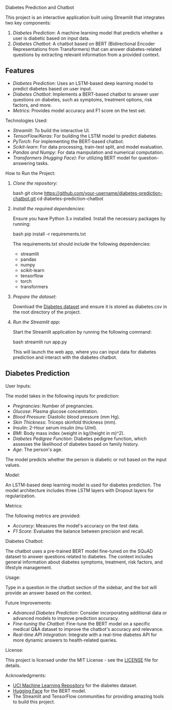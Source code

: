 Diabetes Prediction and Chatbot

This project is an interactive application built using Streamlit that integrates two key components:

1. *Diabetes Prediction*: A machine learning model that predicts whether a user is diabetic based on input data.
2. *Diabetes Chatbot*: A chatbot based on BERT (Bidirectional Encoder Representations from Transformers) that can answer diabetes-related questions by extracting relevant information from a provided context.

## Features

- *Diabetes Prediction*: Uses an LSTM-based deep learning model to predict diabetes based on user input.
- *Diabetes Chatbot*: Implements a BERT-based chatbot to answer user questions on diabetes, such as symptoms, treatment options, risk factors, and more.
- *Metrics*: Provides model accuracy and F1 score on the test set.

Technologies Used:

- *Streamlit*: To build the interactive UI.
- *TensorFlow/Keras*: For building the LSTM model to predict diabetes.
- *PyTorch*: For implementing the BERT-based chatbot.
- *Scikit-learn*: For data processing, train-test split, and model evaluation.
- *Pandas and Numpy*: For data manipulation and numerical computation.
- *Transformers (Hugging Face)*: For utilizing BERT model for question-answering tasks.

How to Run the Project:

1. *Clone the repository*:

    bash
    git clone https://github.com/your-username/diabetes-prediction-chatbot.git
    cd diabetes-prediction-chatbot
    

2. *Install the required dependencies*:

    Ensure you have Python 3.x installed. Install the necessary packages by running:

    bash
    pip install -r requirements.txt
    

    The requirements.txt should include the following dependencies:
    - streamlit
    - pandas
    - numpy
    - scikit-learn
    - tensorflow
    - torch
    - transformers

3. *Prepare the dataset*:

    Download the [Diabetes dataset](https://www.kaggle.com/datasets/uciml/pima-indians-diabetes-database) and ensure it is stored as diabetes.csv in the root directory of the project.

4. *Run the Streamlit app*:

    Start the Streamlit application by running the following command:

    bash
    streamlit run app.py
    

    This will launch the web app, where you can input data for diabetes prediction and interact with the diabetes chatbot.

## Diabetes Prediction

 User Inputs:

The model takes in the following inputs for prediction:

- *Pregnancies*: Number of pregnancies.
- *Glucose*: Plasma glucose concentration.
- *Blood Pressure*: Diastolic blood pressure (mm Hg).
- *Skin Thickness*: Triceps skinfold thickness (mm).
- *Insulin*: 2-Hour serum insulin (mu U/ml).
- *BMI*: Body mass index (weight in kg/(height in m)^2).
- *Diabetes Pedigree Function*: Diabetes pedigree function, which assesses the likelihood of diabetes based on family history.
- *Age*: The person's age.

The model predicts whether the person is diabetic or not based on the input values.

Model:

An LSTM-based deep learning model is used for diabetes prediction. The model architecture includes three LSTM layers with Dropout layers for regularization.

Metrics:

The following metrics are provided:

- *Accuracy*: Measures the model's accuracy on the test data.
- *F1 Score*: Evaluates the balance between precision and recall.

Diabetes Chatbot:

The chatbot uses a pre-trained BERT model fine-tuned on the SQuAD dataset to answer questions related to diabetes. The context includes general information about diabetes symptoms, treatment, risk factors, and lifestyle management.

Usage:

Type in a question in the chatbot section of the sidebar, and the bot will provide an answer based on the context.

Future Improvements:

- *Advanced Diabetes Prediction*: Consider incorporating additional data or advanced models to improve prediction accuracy.
- *Fine-tuning the Chatbot*: Fine-tune the BERT model on a specific medical Q&A dataset to improve the chatbot's accuracy and relevance.
- *Real-time API Integration*: Integrate with a real-time diabetes API for more dynamic answers to health-related queries.

License:

This project is licensed under the MIT License - see the [LICENSE](LICENSE) file for details.

Acknowledgments:

- [UCI Machine Learning Repository](https://archive.ics.uci.edu/ml/index.php) for the diabetes dataset.
- [Hugging Face](https://huggingface.co/) for the BERT model.
- The Streamlit and TensorFlow communities for providing amazing tools to build this project.
